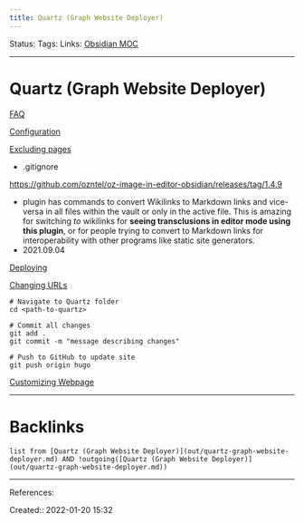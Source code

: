 ```yaml
---
title: Quartz (Graph Website Deployer)
---
```

Status: 
Tags: 
Links: [Obsidian MOC](Obsidian%20MOC.md)
___
# Quartz (Graph Website Deployer)
[FAQ](https://quartz.jzhao.xyz/notes/troubleshooting/#can-i-publish-only-a-subset-of-my-pages)

[Configuration](https://quartz.jzhao.xyz/notes/config/)

[Excluding pages](https://quartz.jzhao.xyz/notes/ignore-notes/)
- .gitignore

https://github.com/ozntel/oz-image-in-editor-obsidian/releases/tag/1.4.9
- plugin has commands to convert Wikilinks to Markdown links and vice-versa in all files within the vault or only in the active file. This is amazing for switching _to_ wikilinks for **seeing transclusions in editor mode using this plugin**, or for people trying to convert to Markdown links for interoperability with other programs like static site generators.
- 2021.09.04

[Deploying](https://quartz.jzhao.xyz/notes/hosting/)

[Changing URLs](https://quartz.jzhao.xyz/custom-Domain/)

```shell
# Navigate to Quartz folder
cd <path-to-quartz>

# Commit all changes
git add .
git commit -m "message describing changes"

# Push to GitHub to update site
git push origin hugo
```

[Customizing Webpage](https://quartz.jzhao.xyz/notes/config/)
___
# Backlinks
```dataview
list from [Quartz (Graph Website Deployer)](out/quartz-graph-website-deployer.md) AND !outgoing([Quartz (Graph Website Deployer)](out/quartz-graph-website-deployer.md))
```
___
References:

Created:: 2022-01-20 15:32
